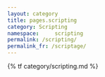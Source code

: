 ```yaml
---
layout: category
title: pages.scripting
category: Scripting
namespace:     scripting
permalink: /scripting/
permalink_fr: /scriptage/
---
```


{% tf category/scripting.md %}